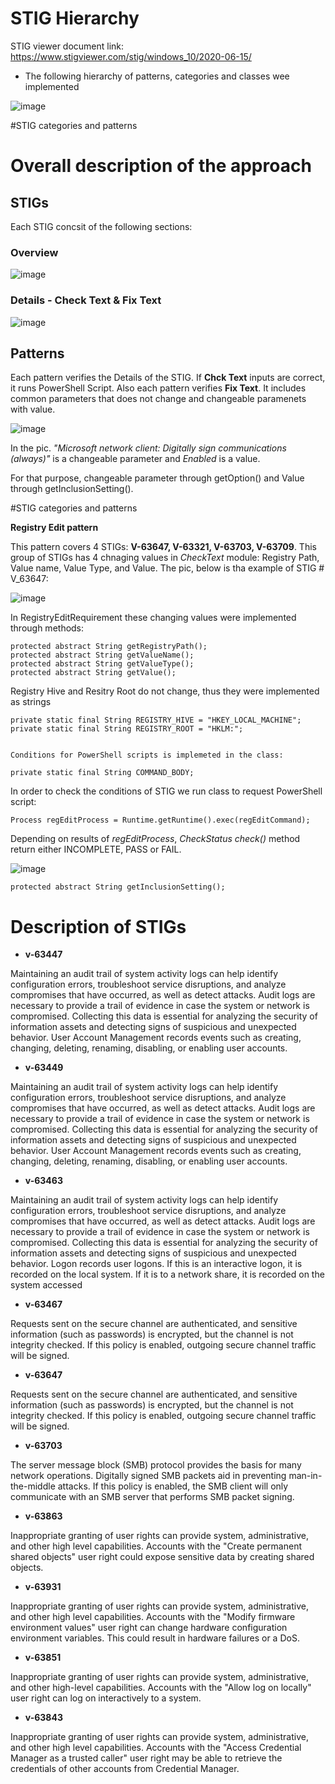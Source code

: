 # **STIG Hierarchy**

STIG viewer document link: https://www.stigviewer.com/stig/windows_10/2020-06-15/

* The following hierarchy of patterns, categories and classes wee implemented

![image](https://user-images.githubusercontent.com/5621696/177218572-420a739c-5b33-4df4-9a4f-80594324a186.png)

#STIG categories and patterns

# **Overall description of the approach**

## STIGs
Each STIG concsit of the following sections:
### Overview 

![image](https://user-images.githubusercontent.com/5621696/177222197-b6b73925-72ad-498e-aae8-774cc36baeff.png)

### Details - Check Text & Fix Text 

![image](https://user-images.githubusercontent.com/5621696/177222158-47ea6780-1dd4-4b8b-ac17-f1d31b6623cd.png)

## Patterns
Each pattern verifies the Details of the STIG. If **Chck Text** inputs are correct, it runs PowerShell Script.
Also each pattern verifies **Fix Text**. It includes common parameters that does not change and changeable paramenets with value. 

![image](https://user-images.githubusercontent.com/5621696/177222817-c67412a9-0ff3-415e-a67d-14cb4e3fafc4.png)

In the pic. _"Microsoft network client: Digitally sign communications (always)"_ is a changeable parameter and _Enabled_ is a value.

For that purpose, changeable parameter through getOption() and Value through getInclusionSetting().  



#STIG categories and patterns

**Registry Edit pattern**

This pattern covers 4 STIGs: **V-63647, V-63321, V-63703, V-63709**. 
This group of STIGs has 4 chnaging values in _CheckText_ module: Registry Path, Value name, Value Type, and Value. The pic, below is tha example of STIG # V_63647:

![image](https://user-images.githubusercontent.com/5621696/177219420-c4f13d61-6166-48e4-bbea-ca9160880dea.png)


In RegistryEditRequirement these changing values were implemented through methods:

    protected abstract String getRegistryPath();
    protected abstract String getValueName();
    protected abstract String getValueType();
    protected abstract String getValue();

   Registry Hive and Resitry Root do not change, thus they were implemented as strings
   
    private static final String REGISTRY_HIVE = "HKEY_LOCAL_MACHINE";
    private static final String REGISTRY_ROOT = "HKLM:";
    
    
    Conditions for PowerShell scripts is implemeted in the class:
    
    private static final String COMMAND_BODY; 
    
   In order to check the conditions of STIG we run class to request PowerShell script:
    
    Process regEditProcess = Runtime.getRuntime().exec(regEditCommand);
    
   Depending on results of _regEditProcess_, _CheckStatus check()_ method return either INCOMPLETE, PASS or FAIL.
   
  ![image](https://user-images.githubusercontent.com/5621696/177221775-5d425d50-3ec9-4db2-a2d0-e38001936e84.png)


    protected abstract String getInclusionSetting();

   
# Description of  STIGs

* **v-63447**	

Maintaining an audit trail of system activity logs can help identify configuration errors, troubleshoot service disruptions, and analyze compromises that have occurred, as well as detect attacks. Audit logs are necessary to provide a trail of evidence in case the system or network is compromised. Collecting this data is essential for analyzing the security of information assets and detecting signs of suspicious and unexpected behavior. User Account Management records events such as creating, changing, deleting, renaming, disabling, or enabling user accounts.

* **v-63449**	

Maintaining an audit trail of system activity logs can help identify configuration errors, troubleshoot service disruptions, and analyze compromises that have occurred, as well as detect attacks. Audit logs are necessary to provide a trail of evidence in case the system or network is compromised. Collecting this data is essential for analyzing the security of information assets and detecting signs of suspicious and unexpected behavior. User Account Management records events such as creating, changing, deleting, renaming, disabling, or enabling user accounts.

* **v-63463**	

Maintaining an audit trail of system activity logs can help identify configuration errors, troubleshoot service disruptions, and analyze compromises that have occurred, as well as detect attacks. Audit logs are necessary to provide a trail of evidence in case the system or network is compromised. Collecting this data is essential for analyzing the security of information assets and detecting signs of suspicious and unexpected behavior. Logon records user logons. If this is an interactive logon, it is recorded on the local system. If it is to a network share, it is recorded on the system accessed

* **v-63467**	

Requests sent on the secure channel are authenticated, and sensitive information (such as passwords) is encrypted, but the channel is not integrity checked. If this policy is enabled, outgoing secure channel traffic will be signed.

* **v-63647**	

Requests sent on the secure channel are authenticated, and sensitive information (such as passwords) is encrypted, but the channel is not integrity checked. If this policy is enabled, outgoing secure channel traffic will be signed.

* **v-63703**	

The server message block (SMB) protocol provides the basis for many network operations. Digitally signed SMB packets aid in preventing man-in-the-middle attacks. If this policy is enabled, the SMB client will only communicate with an SMB server that performs SMB packet signing.

* **v-63863**	

Inappropriate granting of user rights can provide system, administrative, and other high level capabilities. Accounts with the "Create permanent shared objects" user right could expose sensitive data by creating shared objects.

* **v-63931**	

Inappropriate granting of user rights can provide system, administrative, and other high level capabilities. Accounts with the "Modify firmware environment values" user right can change hardware configuration environment variables. This could result in hardware failures or a DoS.

* **v-63851**	

Inappropriate granting of user rights can provide system, administrative, and other high-level capabilities. Accounts with the "Allow log on locally" user right can log on interactively to a system.

* **v-63843**

Inappropriate granting of user rights can provide system, administrative, and other high level capabilities. Accounts with the "Access Credential Manager as a trusted caller" user right may be able to retrieve the credentials of other accounts from Credential Manager.
